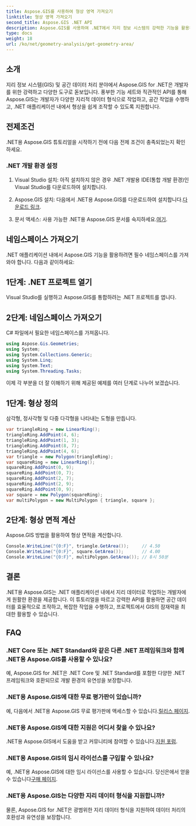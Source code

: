 ```yaml
---
title: Aspose.GIS를 사용하여 형상 영역 가져오기
linktitle: 형상 영역 가져오기
second_title: Aspose.GIS .NET API
description: Aspose.GIS를 사용하여 .NET에서 지리 정보 시스템의 강력한 기능을 활용하세요. 손쉽게 공간 작업을 수행하세요.
type: docs
weight: 18
url: /ko/net/geometry-analysis/get-geometry-area/
---
```

## 소개
지리 정보 시스템(GIS) 및 공간 데이터 처리 분야에서 Aspose.GIS for .NET은 개발자를 위한 강력하고 다양한 도구로 돋보입니다. 풍부한 기능 세트와 직관적인 API를 통해 Aspose.GIS는 개발자가 다양한 지리적 데이터 형식으로 작업하고, 공간 작업을 수행하고, .NET 애플리케이션 내에서 형상을 쉽게 조작할 수 있도록 지원합니다.
## 전제조건
.NET용 Aspose.GIS 튜토리얼을 시작하기 전에 다음 전제 조건이 충족되었는지 확인하세요.
### .NET 개발 환경 설정
1. Visual Studio 설치: 아직 설치하지 않은 경우 .NET 개발용 IDE(통합 개발 환경)인 Visual Studio를 다운로드하여 설치합니다.
   
2.  Aspose.GIS 설치: 다음에서 .NET용 Aspose.GIS를 다운로드하여 설치합니다.[다운로드 링크](https://releases.aspose.com/gis/net/).
3. 문서 액세스: 사용 가능한 .NET용 Aspose.GIS 문서를 숙지하세요.[여기](https://reference.aspose.com/gis/net/).

## 네임스페이스 가져오기
.NET 애플리케이션 내에서 Aspose.GIS 기능을 활용하려면 필수 네임스페이스를 가져와야 합니다. 다음과 같이하세요:
## 1단계: .NET 프로젝트 열기
Visual Studio를 실행하고 Aspose.GIS를 통합하려는 .NET 프로젝트를 엽니다.
## 2단계: 네임스페이스 가져오기
C# 파일에서 필요한 네임스페이스를 가져옵니다.
```csharp
using Aspose.Gis.Geometries;
using System;
using System.Collections.Generic;
using System.Linq;
using System.Text;
using System.Threading.Tasks;
```

이제 각 부분을 더 잘 이해하기 위해 제공된 예제를 여러 단계로 나누어 보겠습니다.
## 1단계: 형상 정의
삼각형, 정사각형 및 다중 다각형을 나타내는 도형을 만듭니다.
```csharp
var triangleRing = new LinearRing();
triangleRing.AddPoint(4, 6);
triangleRing.AddPoint(1, 3);
triangleRing.AddPoint(8, 7);
triangleRing.AddPoint(4, 6);
var triangle = new Polygon(triangleRing);
var squareRing = new LinearRing();
squareRing.AddPoint(0, 9);
squareRing.AddPoint(0, 7);
squareRing.AddPoint(2, 7);
squareRing.AddPoint(2, 9);
squareRing.AddPoint(0, 9);
var square = new Polygon(squareRing);
var multiPolygon = new MultiPolygon { triangle, square };
```
## 2단계: 형상 면적 계산
Aspose.GIS 방법을 활용하여 형상 면적을 계산합니다.
```csharp
Console.WriteLine("{0:F}", triangle.GetArea());     // 4.50
Console.WriteLine("{0:F}", square.GetArea());       // 4.00
Console.WriteLine("{0:F}", multiPolygon.GetArea()); // 8시 50분
```

## 결론
.NET용 Aspose.GIS는 .NET 애플리케이션 내에서 지리 데이터로 작업하는 개발자에게 원활한 환경을 제공합니다. 이 튜토리얼을 따르고 강력한 API를 활용하면 공간 데이터를 효율적으로 조작하고, 복잡한 작업을 수행하고, 프로젝트에서 GIS의 잠재력을 최대한 활용할 수 있습니다.
## FAQ
### .NET Core 또는 .NET Standard와 같은 다른 .NET 프레임워크와 함께 .NET용 Aspose.GIS를 사용할 수 있나요?
예, Aspose.GIS for .NET은 .NET Core 및 .NET Standard를 포함한 다양한 .NET 프레임워크와 호환되므로 개발 환경의 유연성을 보장합니다.
### .NET용 Aspose.GIS에 대한 무료 평가판이 있습니까?
 예, 다음에서 .NET용 Aspose.GIS 무료 평가판에 액세스할 수 있습니다.[릴리스 페이지](https://releases.aspose.com/).
### .NET용 Aspose.GIS에 대한 지원은 어디서 찾을 수 있나요?
 .NET용 Aspose.GIS에서 도움을 받고 커뮤니티에 참여할 수 있습니다.[지원 포럼](https://forum.aspose.com/c/gis/33).
### .NET용 Aspose.GIS의 임시 라이선스를 구입할 수 있나요?
 예, .NET용 Aspose.GIS에 대한 임시 라이선스를 사용할 수 있습니다. 당신은에서 얻을 수 있습니다[구매 페이지](https://purchase.aspose.com/temporary-license/).
### .NET용 Aspose.GIS는 다양한 지리 데이터 형식을 지원합니까?
물론, Aspose.GIS for .NET은 광범위한 지리 데이터 형식을 지원하여 데이터 처리의 호환성과 유연성을 보장합니다.
